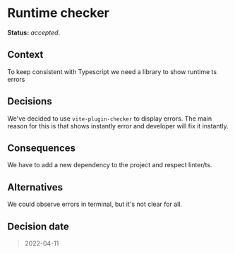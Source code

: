# Runtime checker

**Status:** _accepted_.

## Context

To keep consistent with Typescript we need a library to show runtime ts errors

## Decisions

We've decided to use `vite-plugin-checker` to display errors.
The main reason for this is that shows instantly error and developer will fix it instantly.

## Consequences

We have to add a new dependency to the project and respect linter/ts.

## Alternatives

We could observe errors in terminal, but it's not clear for all. 

## Decision date

> 2022-04-11
